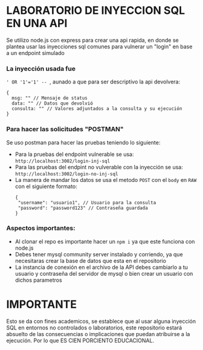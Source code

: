 # LABORATORIO DE INYECCION SQL EN UNA API
Se utilizo node.js con express para crear una api rapida, en donde
se plantea usar las inyecciones sql comunes para vulnerar un "login" en base a un endpoint simulado

### La inyección usada fue 
`' OR '1'='1' -- `, aunado a que para ser descriptivo la api devolvera:
```
{
  msg: "" // Mensaje de status
  data: "" // Datos que devolvió
  consulta: "" // Valores adjuntados a la consulta y su ejecución
}
```
### Para hacer las solicitudes "POSTMAN"
Se uso postman para hacer las pruebas teniendo lo siguiente:

- Para la pruebas del endpoint vulnerable se usa: `http://localhost:3002/login-inj-sql` 
- Para las pruebas del endpint no vulverable con la inyección se usa: `http://localhost:3002/login-no-inj-sql`
- La manera de mandar los datos se usa el metodo `POST` con el `body` en `RAW` con el siguiente formato:
   ```
  {
    "username": "usuario1", // Usuario para la consulta
    "password": "password123" // Contraseña guardada
  }
  ```

### Aspectos importantes:
- Al clonar el repo es importante hacer un `npm i` ya que este funciona con node.js
- Debes tener mysql community server instalado y corriendo, ya que necesitaras crear la base de datos que esta en el repositorio
- La instancia de conexión en el archivo de la API debes cambiarlo a tu usuario y contraseña del servidor de mysql o bien crear un usuario con dichos parametros

# IMPORTANTE
Esto se da con fines academicos, se establece que al usar alguna inyección SQL en entornos no controlados o laboratorios, este repositorio estará absuelto de las consecuencias o implicaciones que puedan atribuirse a la ejecución. Por lo que ES CIEN PORCIENTO EDUCACIONAL. 


